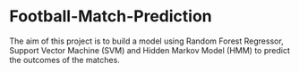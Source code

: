 # Football-Match-Prediction
 
The aim of this project is to build a model using Random Forest Regressor, Support Vector Machine (SVM) and Hidden Markov Model (HMM) to predict the outcomes of the matches.
